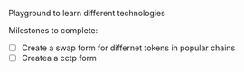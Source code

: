 Playground to learn different technologies

Milestones to complete:

- [ ] Create a swap form for differnet tokens in popular chains
- [ ] Createa a cctp form
